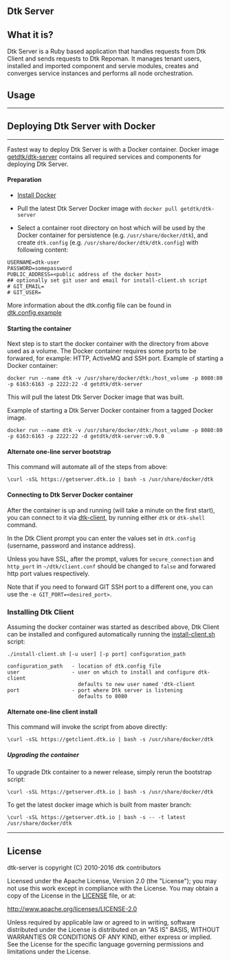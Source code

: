 ## Dtk Server

What it is?
--------------
Dtk Server is a Ruby based application that handles requests from Dtk Client and sends requests to Dtk Repoman. It manages tenant users, installed and imported component and servie modules, creates and converges service instances and performs all node orchestration.


## Usage
-------------
## Deploying Dtk Server with Docker
___
Fastest way to deploy  Dtk Server is with a Docker container. Docker image [getdtk/dtk-server](https://hub.docker.com/r/getdtk/dtk-server/) contains all required services and components for deploying Dtk Server.

#### Preparation
- [Install Docker](https://docs.docker.com/engine/installation/)

- Pull the latest Dtk Server Docker image with `docker pull getdtk/dtk-server`

- Select a container root directory on host which will be used by the Docker container for persistence (e.g. `/usr/share/docker/dtk`), and create `dtk.config` (e.g. `/usr/share/docker/dtk/dtk.config`) with following content:
```
USERNAME=dtk-user
PASSWORD=somepassword
PUBLIC_ADDRESS=<public address of the docker host>
## optionally set git user and email for install-client.sh script
# GIT_EMAIL=
# GIT_USER=
```

More information about the dtk.config file can be found in [dtk.config.example](dtk.config.example)

#### Starting the container
Next step is to start the docker container with the directory from above used as a volume. The Docker container requires some ports to be forwared, for example: HTTP, ActiveMQ and SSH port. Example of starting a Docker container:

```
docker run --name dtk -v /usr/share/docker/dtk:/host_volume -p 8080:80 -p 6163:6163 -p 2222:22 -d getdtk/dtk-server
```

This will pull the latest Dtk Server Docker image that was built.

Example of starting a Dtk Server Docker container from a tagged Docker image.

```
docker run --name dtk -v /usr/share/docker/dtk:/host_volume -p 8080:80 -p 6163:6163 -p 2222:22 -d getdtk/dtk-server:v0.9.0
```

#### Alternate one-line server bootstrap
This command will automate all of the steps from above:  
```
\curl -sSL https://getserver.dtk.io | bash -s /usr/share/docker/dtk
```

#### Connecting to Dtk Server Docker container

After the container is up and running (will take a minute on the first start), you can connect to it via [dtk-client](https://github.com/rich-reactor8/dtk-client), by running either `dtk` or `dtk-shell` command.

In the Dtk Client prompt you can enter the values set in `dtk.config` (username, password and instance address).

Unless you have SSL, after the prompt, values for `secure_connection` and `http_port` in `~/dtk/client.conf` should be changed to `false` and forwared http port values respectively.


Note that if you need to forward GIT SSH port to a different one, you can use the `-e GIT_PORT=<desired_port>`.

### Installing Dtk Client
Assuming the docker container was started as described above, Dtk Client can be installed and configured automatically running the [install-client.sh](https://raw.githubusercontent.com/dtk/dtk-server/master/install-client.sh) script:
```
./install-client.sh [-u user] [-p port] configuration_path

configuration_path   - location of dtk.config file
user                 - user on which to install and configure dtk-client
                       defaults to new user named 'dtk-client
port                 - port where Dtk server is listening
                       defaults to 8080
```

#### Alternate one-line client install
This command will invoke the script from above directly:  
```
\curl -sSL https://getclient.dtk.io | bash -s /usr/share/docker/dtk
```

##### Upgrading the container
To upgrade Dtk container to a newer release, simply rerun the bootstrap script:  
```
\curl -sSL https://getserver.dtk.io | bash -s /usr/share/docker/dtk
```
To get the latest docker image which is built from master branch:  

```
\curl -sSL https://getserver.dtk.io | bash -s -- -t latest /usr/share/docker/dtk
```

___

## License

dtk-server is copyright (C) 2010-2016 dtk contributors

Licensed under the Apache License, Version 2.0 (the "License");
you may not use this work except in compliance with the License.
You may obtain a copy of the License in the [LICENSE](LICENSE) file, or at:

   http://www.apache.org/licenses/LICENSE-2.0

Unless required by applicable law or agreed to in writing, software
distributed under the License is distributed on an "AS IS" BASIS,
WITHOUT WARRANTIES OR CONDITIONS OF ANY KIND, either express or implied.
See the License for the specific language governing permissions and
limitations under the License.
